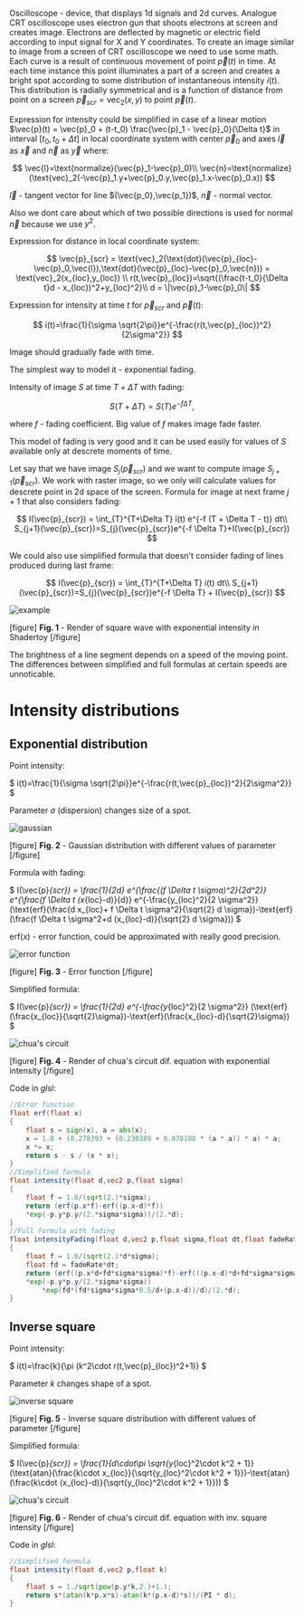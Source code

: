 Oscilloscope - device, that displays 1d signals and 2d curves.
Analogue CRT oscilloscope uses electron gun that shoots electrons at screen and creates image. Electrons are deflected by magnetic or electric field according to input signal for X and Y coordinates.
To create an image similar to image from a screen of CRT oscilloscope we need to use some math.
Each curve is a result of continuous movement of point $\vec{p}(t)$ in time.
At each time instance this point illuminates a part of a screen and creates a bright spot according to some distribution of instantaneous intensity $i(t)$.
This distribution is radially symmetrical and is a function of distance from point on a screen $\vec{p}_{scr}=\text{vec}_2(x,y)$ to point $\vec{p}(t)$.

Expression for intensity could be simplified in case of a linear motion $\vec{p}(t) = \vec{p}_0 + (t-t_0) \frac{\vec{p}_1 - \vec{p}_0}{\Delta t}$ in interval $[t_0,t_0 + \Delta t]$
in local coordinate system with center $\vec{p}_0$ and axes $\vec{l}$ as $\vec{x}$ and $\vec{n}$ as $\vec{y}$ where:

$$
\vec{l}=\text{normalize}(\vec{p}_1-\vec{p}_0)\\
\vec{n}=\text{normalize}(\text{vec}_2(-\vec{p}_1.y+\vec{p}_0.y,\vec{p}_1.x-\vec{p}_0.x))
$$

$\vec{l}$ - tangent vector for line $(\vec{p_0},\vec{p_1})$, $\vec{n}$ - normal vector.

Also we dont care about which of two possible directions is used for normal $\vec{n}$ because we use $y^2$.

Expression for distance in local coordinate system:

$$
\vec{p}_{scr} = \text{vec}_2(\text{dot}(\vec{p}_{loc}-\vec{p}_0,\vec{l}),\text{dot}(\vec{p}_{loc}-\vec{p}_0,\vec{n})) = \text{vec}_2(x_{loc},y_{loc}) \\
r(t,\vec{p}_{loc})=\sqrt{(\frac{t-t_0}{\Delta t}d - x_{loc})^2+y_{loc}^2}\\
d = \|\vec{p}_1-\vec{p}_0\|
$$

Expression for intensity at time $t$ for $\vec{p}_{scr}$ and $\vec{p}(t)$:

$$
i(t)=\frac{1}{\sigma \sqrt{2\pi}}e^{-\frac{r(t,\vec{p}_{loc})^2}{2\sigma^2}}
$$ 

Image should gradually fade with time.

The simplest way to model it - exponential fading.

Intensity of image $S$ at time $T + \Delta T$ with fading:

$$
S(T+\Delta T) = S(T)e^{-f\Delta T},
$$

  where $f$ - fading coefficient. Big value of $f$ makes image fade faster.

This model of fading is very good and it can be used easily for values of $S$ available only at descrete moments of time.

Let say that we have image $S_j(\vec{p}_{scr})$ and we want to compute image $S_{j+1}(\vec{p}_{scr})$. We work with raster image, so we only will calculate values for descrete point in 2d space of the screen.
Formula for image at next frame $j+1$ that also considers fading:

$$
I(\vec{p}_{scr}) = \int_{T}^{T+\Delta T} i(t) e^{-f (T + \Delta T - t)} dt\\
S_{j+1}(\vec{p}_{scr})=S_{j}(\vec{p}_{scr})e^{-f \Delta T}+I(\vec{p}_{scr})
$$

We could also use simplified formula that doesn't consider fading of lines produced during last frame:

$$
I(\vec{p}_{scr}) = \int_{T}^{T+\Delta T} i(t) dt\\
S_{j+1}(\vec{p}_{scr})=S_{j}(\vec{p}_{scr})e^{-f \Delta T} + I(\vec{p}_{scr})
$$


![example](https://drive.google.com/uc?id=106uizvMSI3K5duplAgYUSyJwmAeVXSBi "example")

[figure]
**Fig. 1** - Render of square wave with exponential intensity in Shadertoy
[/figure]

The brightness of a line segment depends on a speed of the moving point. The differences between simplified and full formulas at certain speeds are unnoticable.

# Intensity distributions

## Exponential distribution

Point intensity:

$
i(t)=\frac{1}{\sigma \sqrt{2\pi}}e^{-\frac{r(t,\vec{p}_{loc})^2}{2\sigma^2}}
$

Parameter $\sigma$ (dispersion) changes size of a spot.

![gaussian](https://drive.google.com/uc?id=1WlhUhLsVh0TmKWuZEL6V8XtXvFXu8QHB "gaussian")

[figure]
**Fig. 2** - Gaussian distribution with different values of parameter
[/figure]

Formula with fading:

$
I(\vec{p}_{scr}) = \frac{1}{2d} e^{\frac{(f \Delta t \sigma)^2}{2d^2}} e^{\frac{f \Delta t (x_{loc}-d)}{d}} e^{-\frac{y_{loc}^2}{2 \sigma^2}} (\text{erf}(\frac{d x_{loc}+ f \Delta t \sigma^2}{\sqrt{2} d \sigma})-\text{erf}(\frac{f \Delta t \sigma^2+d (x_{loc}-d)}{\sqrt{2} d \sigma}))
$

$\text{erf}(x)$ - error function, could be approximated with really good precision.

![error function](https://drive.google.com/uc?id=1oTHhVXYVBDweXrQM0zz9cfy8cXQYagqt "error function")

[figure]
**Fig. 3** - Error function
[/figure]

Simplified formula:

$
I(\vec{p}_{scr}) = \frac{1}{2d} e^{-\frac{y_{loc}^2}{2 \sigma^2}} (\text{erf}(\frac{x_{loc}}{\sqrt{2}\sigma})-\text{erf}(\frac{x_{loc}-d}{\sqrt{2}\sigma})
$

![chua's circuit](https://drive.google.com/uc?id=1kWLQ5kbfnAwU8UMJVAdSrOJgwr-J7Xse "chua's circuit")

[figure]
**Fig. 4** - Render of chua's circuit dif. equation with exponential intensity
[/figure]

Code in *glsl*:

```glsl
//Error function
float erf(float x)
{
    float s = sign(x), a = abs(x);
    x = 1.0 + (0.278393 + (0.230389 + 0.078108 * (a * a)) * a) * a;
    x *= x;
    return s - s / (x * x);
}
//Simplified formula
float intensity(float d,vec2 p,float sigma)
{
    float f = 1.0/(sqrt(2.)*sigma);
    return (erf(p.x*f)-erf((p.x-d)*f))
    *exp(-p.y*p.y/(2.*sigma*sigma))/(2.*d);
}
//Full formula with fading
float intensityFading(float d,vec2 p,float sigma,float dt,float fadeRate)
{
    float f = 1.0/(sqrt(2.)*d*sigma);
    float fd = fadeRate*dt;
    return (erf((p.x*d+fd*sigma*sigma)*f)-erf(((p.x-d)*d+fd*sigma*sigma)*f))
	*exp(-p.y*p.y/(2.*sigma*sigma))
        *exp(fd*(fd*sigma*sigma*0.5/d+(p.x-d))/d)/(2.*d);
}
```

## Inverse square

Point intensity:

$
i(t)=\frac{k}{\pi (k^2\cdot r(t,\vec{p}_{loc})^2+1)}
$

Parameter $k$ changes shape of a spot.

![inverse square](https://drive.google.com/uc?id=1FLMOEhV3otUAeyYj6FUprhZhD0GzAob_ "inverse square")

[figure]
**Fig. 5** - Inverse square distribution with different values of parameter
[/figure]

Simplified formula:

$
I(\vec{p}_{scr}) = \frac{1}{d\cdot\pi \sqrt{y_{loc}^2\cdot k^2 + 1}}(\text{atan}(\frac{k\cdot x_{loc}}{\sqrt{y_{loc}^2\cdot k^2 + 1}})-\text{atan}(\frac{k\cdot (x_{loc}-d)}{\sqrt{y_{loc}^2\cdot k^2 + 1}}))
$

![chua's circuit](https://drive.google.com/uc?id=1FmPlAdFkaPXtuBebJpo2KykUb1HgQD9k "chua's circuit")

[figure]
**Fig. 6** - Render of chua's circuit dif. equation with inv. square intensity
[/figure]

Code in *glsl*:

```glsl
//Simplified formula
float intensity(float d,vec2 p,float k)
{
    float s = 1./sqrt(pow(p.y*k,2.)+1.);
    return s*(atan(k*p.x*s)-atan(k*(p.x-d)*s))/(PI * d);
}
```